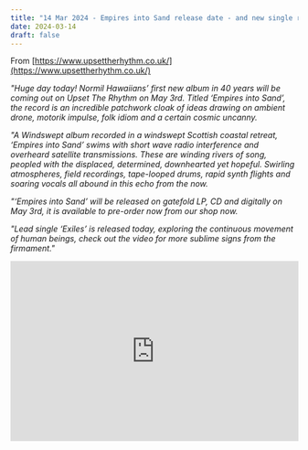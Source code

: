 ```yaml
---
title: "14 Mar 2024 - Empires into Sand release date - and new single release... Exiles"
date: 2024-03-14
draft: false
---
```


From [https://www.upsettherhythm.co.uk/](https://www.upsettherhythm.co.uk/)


*"Huge day today! Normil Hawaiians’ first new album in 40 years will be coming out on Upset The Rhythm on May 3rd. Titled ‘Empires into Sand’, the record is an incredible patchwork cloak of ideas drawing on ambient drone, motorik impulse, folk idiom and a certain cosmic uncanny.*

*"A Windswept album recorded in a windswept Scottish coastal retreat, ‘Empires into Sand’ swims with short wave radio interference and overheard satellite transmissions. These are winding rivers of song, peopled with the displaced, determined, downhearted yet hopeful. Swirling atmospheres, field recordings, tape-looped drums, rapid synth flights and soaring vocals all abound in this echo from the now.*

*"‘Empires into Sand’ will be released on gatefold LP, CD and digitally on May 3rd, it is available to pre-order now from our shop now.*

*"Lead single ‘Exiles’ is released today, exploring the continuous movement of human beings, check out the video for more sublime signs from the firmament."*

<iframe width="100%" height="315" src="https://www.youtube.com/embed/DVFJEufA2aw?si=5h29Qs7uciADe7r8" title="YouTube video player" frameborder="0" allow="accelerometer; autoplay; clipboard-write; encrypted-media; gyroscope; picture-in-picture; web-share" allowfullscreen></iframe>